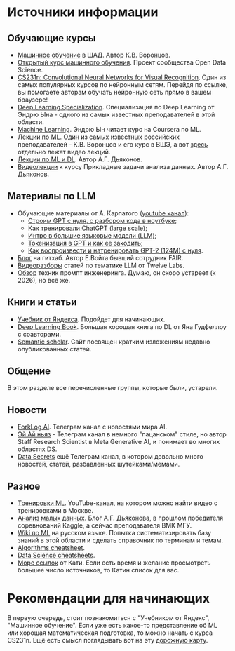 # Источники информации

## Обучающие курсы

* [Машинное обучение](https://youtu.be/SZkrxWhI5qM?list=PLJOzdkh8T5krxc4HsHbB8g8f0hu7973fK) в ШАД. Автор К.В. Воронцов.
* [Открытый курс машинного обучения](https://habrahabr.ru/company/ods/blog/322626/). Проект сообщества Open Data Science.
* [CS231n: Convolutional Neural Networks for Visual Recognition](http://cs231n.stanford.edu/). Один из самых популярных курсов по нейронным сетям. Перейдя по ссылке, вы помогаете авторам обучать нейронную сеть прямо в вашем браузере!
* [Deep Learning Specialization](https://www.coursera.org/specializations/deep-learning). Специализация по Deep Learning от Эндрю Ына - одного из самых известных преподавателей в этой области.
* [Machine Learning](https://ru.coursera.org/learn/machine-learning). Эндрю Ын читает курс на Coursera по ML.
* [Лекции по ML](http://www.machinelearning.ru/wiki/index.php?title=%D0%9C%D0%B0%D1%88%D0%B8%D0%BD%D0%BD%D0%BE%D0%B5_%D0%BE%D0%B1%D1%83%D1%87%D0%B5%D0%BD%D0%B8%D0%B5_%28%D0%BA%D1%83%D1%80%D1%81_%D0%BB%D0%B5%D0%BA%D1%86%D0%B8%D0%B9%2C_%D0%9A.%D0%92.%D0%92%D0%BE%D1%80%D0%BE%D0%BD%D1%86%D0%BE%D0%B2%29). Один из самых известных российских преподавателей - К.В. Воронцов и его курс в ВШЭ, а вот [здесь](https://yadi.sk/d/V9p7E6uAFjHcD) отдельно лежат видео лекций.
* [Лекции по ML и DL](https://alexanderdyakonov.wordpress.com/courses/). Автор А.Г. Дьяконов.
* [Видеолекции](https://youtu.be/FNDQYM0hjh0) к курсу Прикладные задачи анализа данных. Автор А.Г. Дьяконов.

## Материалы по LLM

* Обучающие материалы от А. Карпатого ([youtube канал](https://www.youtube.com/@AndrejKarpathy)):
  - [Строим GPT с нуля, с разбором кода в ноутбуке](https://youtu.be/kCc8FmEb1nY);
  - [Как тренировали ChatGPT (large scale)](https://build.microsoft.com/en-US/sessions/db3f4859-cd30-4445-a0cd-553c3304f8e2);
  - [Интро в большие языковые модели (LLM)](https://youtu.be/zjkBMFhNj_g?si=gLNkXpNdTcs85Zzw);
  - [Токенизация в GPT и как ее закодить](https://youtu.be/zduSFxRajkE?si=khIu-MFx5KnPGdlG);
  - [Как воспроизвести и натренировать GPT-2 (124M) с нуля](https://www.youtube.com/watch?v=l8pRSuU81PU).
* [Блог](https://lena-voita.github.io/posts.html) на гитхаб. Автор Е.Войта бывший сотрудник FAIR.
* [Видеоразборы](https://youtu.be/59p997Ovj5w?list=PLvqwYT_ECloZPB2BsBerHXxMpLGr2xuw9) статей по тематике LLM от Twelve Labs.
* [Обзор](https://arxiv.org/pdf/2406.06608) техник промпт инженеринга. Думаю, он скоро устареет (к 2026), но всё же.

## Книги и статьи
* [Учебник от Яндекса](https://ml-handbook.ru/). Подойдет для начинающих.
* [Deep Learning Book](https://www.deeplearningbook.org/). Большая хорошая книга по DL от Яна Гудфеллоу с соавторами.
* [Semantic scholar](https://www.semanticscholar.org/). Сайт посвящен кратким изложениям недавно опубликованных статей.

## Общение
В этом разделе все перечисленные группы, которые были, устарели.

## Новости
* [ForkLog AI](https://t.me/forklogAI). Телеграм канал с новостями мира AI.
* [Эй Ай ньяз](https://t.me/ai_newz) - Телеграм канал в немного "пацанском" стиле, но автор Staff Research Scientist в Meta Generative AI, и понимает во многих областях DS.
* [Data Secrets](https://t.me/data_secrets) ещё Телеграм канал, в котором довольно много новостей, статей, разбавленных шутейками/мемами.

## Разное
* [Тренировки ML](https://www.youtube.com/channel/UCeq6ZIlvC9SVsfhfKnSvM9w). YouTube-канал, на котором можно найти видео с тренировками в Москве.
* [Анализ малых данных](https://alexanderdyakonov.wordpress.com/). Блог А.Г. Дьяконова, в прошлом победителя соревнований Kaggle, а сейчас преподавателя ВМК МГУ.
* [Wiki по ML](http://www.machinelearning.ru/) на русском языке. Попытка систематизировать базу знаний в этой области и сделать справочник по терминам и темам.
* [Algorithms cheatsheet](http://scikit-learn.org/stable/tutorial/machine_learning_map/).
* [Data Science cheatsheets](https://startupsventurecapital.com/essential-cheat-sheets-for-machine-learning-and-deep-learning-researchers-efb6a8ebd2e5).
* [Море ссылок](https://github.com/demidovakatya/vvedenie-mashinnoe-obuchenie) от Кати. Если есть время и желание просмотреть большее число источников, то Катин список для вас.

# Рекомендации для начинающих

В первую очередь, стоит познакомиться с "Учебником от Яндекс", "Машинное обучение". Если уже есть какое-то представление об ML или хорошая математическая подготовка, то можно начать с курса CS231n. Ещё есть смысл поглядывать вот на эту [дорожную карту](http://nirvacana.com/thoughts/wp-content/uploads/2018/01/RoadToDataScientist1.png).




